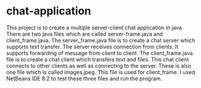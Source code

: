 # chat-application
This project is to create a multiple server-client chat application in java
There are two java files which are called server-frame.java and client_frame.java. 
The server_frame.java file is to create a chat server which supports text transfer. The server receives connection from clients. It supports forwarding of message from client to client.
The client_frame.java file is to create a chat client which transfers text and files. This chat client connects to other clients as well as connecting to the server.
These is also one file which is called images.jpeg. This file is used for client_frame.
I used NetBeans IDE 8.2 to test these three files and run the program.
